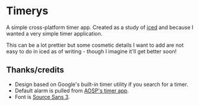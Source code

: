 # Timerys

A simple cross-platform timer app. Created as a study of [iced](https://github.com/iced-rs/iced) and because I
wanted a very simple timer application.

This can be a lot prettier but some cosmetic details I want to add are not easy to do in iced as of writing -
though I imagine it'll get better soon!

## Thanks/credits

- Design based on Google's built-in timer utility if you search for a timer.
- Default alarm is pulled from [AOSP's timer app](https://github.com/aosp-mirror/platform_packages_apps_alarmclock/blob/72a37ccef83271f175c94b71f2d0abac8b4aefa4/res/raw/in_call_alarm.ogg).
- Font is [Source Sans 3](https://fonts.google.com/specimen/Source+Sans+3).
